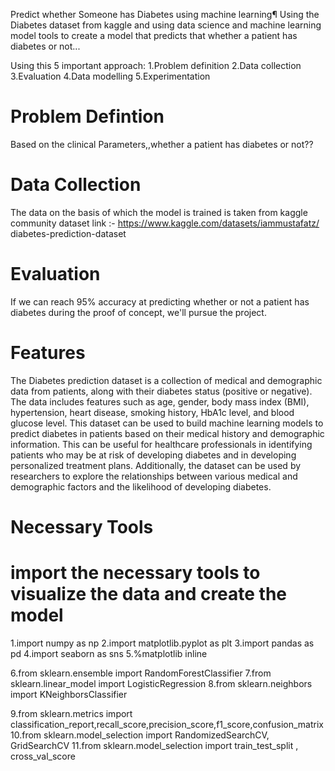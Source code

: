 Predict whether Someone has Diabetes using machine learning¶
Using the Diabetes dataset from kaggle and using data science and machine learning model tools to create a model that predicts that 
whether a patient has diabetes or not...

Using this 5 important approach:
1.Problem definition
2.Data collection
3.Evaluation
4.Data modelling
5.Experimentation

# Problem Defintion
Based on the clinical Parameters,,whether a patient has diabetes or not??

# Data Collection
The data on the basis of which the model is trained is taken from kaggle community dataset link :- https://www.kaggle.com/datasets/iammustafatz/
diabetes-prediction-dataset

# Evaluation
If we can reach 95% accuracy at predicting whether or not a patient has diabetes during the proof of concept, we'll pursue the project.

# Features
The Diabetes prediction dataset is a collection of medical and demographic data from patients, along with their diabetes status (positive or negative).
The data includes features such as age, gender, body mass index (BMI), hypertension, heart disease, smoking history, HbA1c level, and 
blood glucose level. This dataset can be used to build machine learning models to predict diabetes in patients based on their medical
history and demographic information. This can be useful for healthcare professionals in identifying patients who may be at risk of developing
diabetes and in developing personalized treatment plans. Additionally, the dataset can be used by researchers to explore the relationships 
between various medical and demographic factors and the likelihood of developing diabetes.

# Necessary Tools
# import the necessary tools to visualize the data and create the model
1.import numpy as np
2.import matplotlib.pyplot as plt
3.import pandas as pd
4.import seaborn as sns
5.%matplotlib inline

6.from sklearn.ensemble import RandomForestClassifier
7.from sklearn.linear_model import LogisticRegression
8.from sklearn.neighbors import KNeighborsClassifier

9.from sklearn.metrics import classification_report,recall_score,precision_score,f1_score,confusion_matrix
10.from sklearn.model_selection import RandomizedSearchCV, GridSearchCV
11.from sklearn.model_selection import train_test_split , cross_val_score

